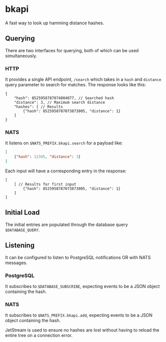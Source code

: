 # bkapi

A fast way to look up hamming distance hashes.

## Querying

There are two interfaces for querying, both of which can be used simultaneously.

### HTTP

It provides a single API endpoint, `/search` which takes in a `hash` and
`distance` query parameter to search for matches. The response looks like this:

```jsonc
{
    "hash": 8525958787074004077, // Searched hash
    "distance": 3, // Maximum search distance
    "hashes": [ // Results
        {"hash": 8525958787073873005, "distance": 1}
    ]
}
```

### NATS

It listens on `$NATS_PREFIX.bkapi.search` for a payload like:

```json
[
    {"hash": 12345, "distance": 3}
]
```

Each input will have a corresponding entry in the response:

```jsonc
[
    [ // Results for first input
        {"hash": 8525958787073873005, "distance": 1}
    ]
]
```

## Initial Load

The initial entries are populated through the database query `$DATABASE_QUERY`.

## Listening

It can be configured to listen to PostgreSQL notifications OR with NATS
messages.

### PostgreSQL

It subscribes to `$DATABASE_SUBSCRIBE`, expecting events to be a JSON object
containing the hash.

### NATS

It subscribes to `$NATS_PREFIX.bkapi.add`, expecting events to be a JSON object
containing the hash.

JetStream is used to ensure no hashes are lost without having to reload the
entire tree on a connection error.
